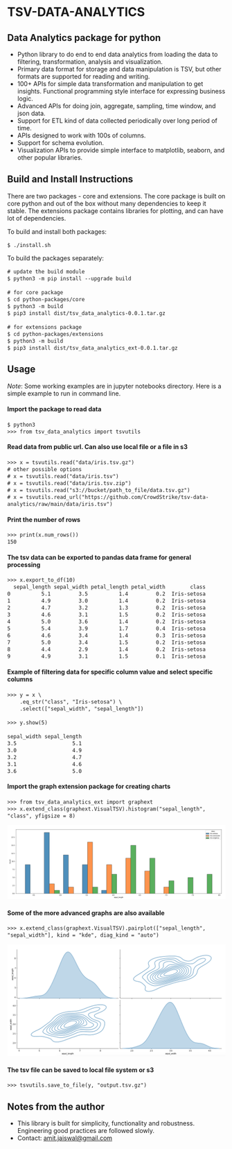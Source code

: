 # TSV-DATA-ANALYTICS 

## Data Analytics package for python
 * Python library to do end to end data analytics from loading the data to filtering, transformation, analysis and visualization.
 * Primary data format for storage and data manipulation is TSV, but other formats are supported for reading and writing.
 * 100+ APIs for simple data transformation and manipulation to get insights. Functional programming style interface for expressing business logic.
 * Advanced APIs for doing join, aggregate, sampling, time window, and json data.
 * Support for ETL kind of data collected periodically over long period of time.
 * APIs designed to work with 100s of columns.
 * Support for schema evolution.
 * Visualization APIs to provide simple interface to matplotlib, seaborn, and other popular libraries.

## Build and Install Instructions
There are two packages - core and extensions. The core package is built on core python and out of the box without many dependencies
to keep it stable. The extensions package contains libraries for plotting, and can have lot of dependencies.

To build and install both packages:
```
$ ./install.sh
```

To build the packages separately: 
```
# update the build module
$ python3 -m pip install --upgrade build

# for core package
$ cd python-packages/core
$ python3 -m build
$ pip3 install dist/tsv_data_analytics-0.0.1.tar.gz

# for extensions package
$ cd python-packages/extensions
$ python3 -m build
$ pip3 install dist/tsv_data_analytics_ext-0.0.1.tar.gz
```

## Usage
*Note*: Some working examples are in jupyter notebooks directory. Here is a simple example to run in command line.

#### Import the package to read data
```
$ python3
>>> from tsv_data_analytics import tsvutils
```

#### Read data from public url. Can also use local file or a file in s3
```
>>> x = tsvutils.read("data/iris.tsv.gz")
# other possible options
# x = tsvutils.read("data/iris.tsv")
# x = tsvutils.read("data/iris.tsv.zip")
# x = tsvutils.read("s3://bucket/path_to_file/data.tsv.gz")
# x = tsvutils.read_url("https://github.com/CrowdStrike/tsv-data-analytics/raw/main/data/iris.tsv")
```
#### Print the number of rows
```
>>> print(x.num_rows())
150
```

#### The tsv data can be exported to pandas data frame for general processing
```
>>> x.export_to_df(10)
  sepal_length sepal_width petal_length petal_width        class
0          5.1         3.5          1.4         0.2  Iris-setosa
1          4.9         3.0          1.4         0.2  Iris-setosa
2          4.7         3.2          1.3         0.2  Iris-setosa
3          4.6         3.1          1.5         0.2  Iris-setosa
4          5.0         3.6          1.4         0.2  Iris-setosa
5          5.4         3.9          1.7         0.4  Iris-setosa
6          4.6         3.4          1.4         0.3  Iris-setosa
7          5.0         3.4          1.5         0.2  Iris-setosa
8          4.4         2.9          1.4         0.2  Iris-setosa
9          4.9         3.1          1.5         0.1  Iris-setosa
```

#### Example of filtering data for specific column value and select specific columns
```
>>> y = x \
    .eq_str("class", "Iris-setosa") \
    .select(["sepal_width", "sepal_length"])

>>> y.show(5)

sepal_width	sepal_length
3.5        	         5.1
3.0        	         4.9
3.2        	         4.7
3.1        	         4.6
3.6        	         5.0
```
#### Import the graph extension package for creating charts
```
>>> from tsv_data_analytics_ext import graphext
>>> x.extend_class(graphext.VisualTSV).histogram("sepal_length", "class", yfigsize = 8)
```
![iris sepal_width histogram](images/iris-hist.png)

#### Some of the more advanced graphs are also available
```
>>> x.extend_class(graphext.VisualTSV).pairplot(["sepal_length", "sepal_width"], kind = "kde", diag_kind = "auto")
```
![iris sepal_width pairplot](images/iris-pairplot.png)

#### The tsv file can be saved to local file system or s3
```
>>> tsvutils.save_to_file(y, "output.tsv.gz")
```
## Notes from the author
* This library is built for simplicity, functionality and robustness. Engineering good practices are followed slowly.
* Contact: amit.jaiswal@gmail.com
